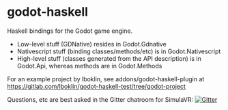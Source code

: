# godot-haskell
Haskell bindings for the Godot game engine.
* Low-level stuff (GDNative) resides in Godot.Gdnative
* Nativescript stuff (binding classes/methods/etc) is in Godot.Nativescript
* High-level stuff (classes generated from the API description) is in Godot.Api, whereas methods are in Godot.Methods

For an example project by lboklin, see addons/godot-haskell-plugin at https://gitlab.com/lboklin/godot-haskell-test/tree/godot-project

Questions, etc are best asked in the Gitter chatroom for SimulaVR: [![Gitter](https://badges.gitter.im/SimulaVR/Simula.svg)](https://gitter.im/SimulaVR/Simula?utm_source=badge&utm_medium=badge&utm_campaign=pr-badge)

